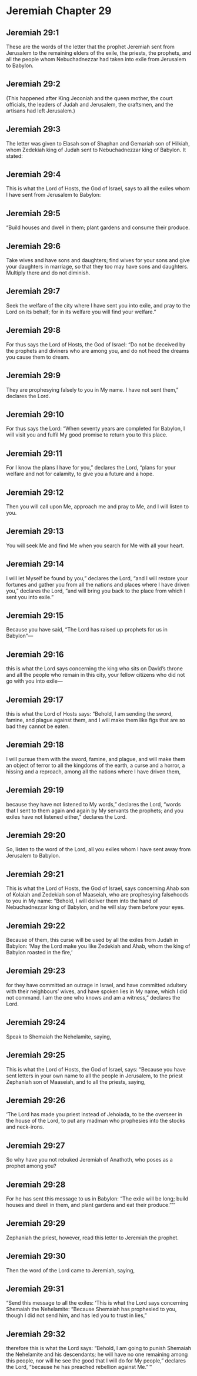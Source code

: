 # Jeremiah Chapter 29

## Jeremiah 29:1

These are the words of the letter that the prophet Jeremiah sent from Jerusalem to the remaining elders of the exile, the priests, the prophets, and all the people whom Nebuchadnezzar had taken into exile from Jerusalem to Babylon.

## Jeremiah 29:2

(This happened after King Jeconiah and the queen mother, the court officials, the leaders of Judah and Jerusalem, the craftsmen, and the artisans had left Jerusalem.)

## Jeremiah 29:3

The letter was given to Elasah son of Shaphan and Gemariah son of Hilkiah, whom Zedekiah king of Judah sent to Nebuchadnezzar king of Babylon. It stated:

## Jeremiah 29:4

This is what the Lord of Hosts, the God of Israel, says to all the exiles whom I have sent from Jerusalem to Babylon:

## Jeremiah 29:5

“Build houses and dwell in them; plant gardens and consume their produce.

## Jeremiah 29:6

Take wives and have sons and daughters; find wives for your sons and give your daughters in marriage, so that they too may have sons and daughters. Multiply there and do not diminish.

## Jeremiah 29:7

Seek the welfare of the city where I have sent you into exile, and pray to the Lord on its behalf; for in its welfare you will find your welfare.”

## Jeremiah 29:8

For thus says the Lord of Hosts, the God of Israel: “Do not be deceived by the prophets and diviners who are among you, and do not heed the dreams you cause them to dream.

## Jeremiah 29:9

They are prophesying falsely to you in My name. I have not sent them,” declares the Lord.

## Jeremiah 29:10

For thus says the Lord: “When seventy years are completed for Babylon, I will visit you and fulfil My good promise to return you to this place.

## Jeremiah 29:11

For I know the plans I have for you,” declares the Lord, “plans for your welfare and not for calamity, to give you a future and a hope.

## Jeremiah 29:12

Then you will call upon Me, approach me and pray to Me, and I will listen to you.

## Jeremiah 29:13

You will seek Me and find Me when you search for Me with all your heart.

## Jeremiah 29:14

I will let Myself be found by you,” declares the Lord, “and I will restore your fortunes and gather you from all the nations and places where I have driven you,” declares the Lord, “and will bring you back to the place from which I sent you into exile.”

## Jeremiah 29:15

Because you have said, “The Lord has raised up prophets for us in Babylon”—

## Jeremiah 29:16

this is what the Lord says concerning the king who sits on David’s throne and all the people who remain in this city, your fellow citizens who did not go with you into exile—

## Jeremiah 29:17

this is what the Lord of Hosts says: “Behold, I am sending the sword, famine, and plague against them, and I will make them like figs that are so bad they cannot be eaten.

## Jeremiah 29:18

I will pursue them with the sword, famine, and plague, and will make them an object of terror to all the kingdoms of the earth, a curse and a horror, a hissing and a reproach, among all the nations where I have driven them,

## Jeremiah 29:19

because they have not listened to My words,” declares the Lord, “words that I sent to them again and again by My servants the prophets; and you exiles have not listened either,” declares the Lord.

## Jeremiah 29:20

So, listen to the word of the Lord, all you exiles whom I have sent away from Jerusalem to Babylon.

## Jeremiah 29:21

This is what the Lord of Hosts, the God of Israel, says concerning Ahab son of Kolaiah and Zedekiah son of Maaseiah, who are prophesying falsehoods to you in My name: “Behold, I will deliver them into the hand of Nebuchadnezzar king of Babylon, and he will slay them before your eyes.

## Jeremiah 29:22

Because of them, this curse will be used by all the exiles from Judah in Babylon: ‘May the Lord make you like Zedekiah and Ahab, whom the king of Babylon roasted in the fire,’

## Jeremiah 29:23

for they have committed an outrage in Israel, and have committed adultery with their neighbours’ wives, and have spoken lies in My name, which I did not command. I am the one who knows and am a witness,” declares the Lord.

## Jeremiah 29:24

Speak to Shemaiah the Nehelamite, saying,

## Jeremiah 29:25

This is what the Lord of Hosts, the God of Israel, says: “Because you have sent letters in your own name to all the people in Jerusalem, to the priest Zephaniah son of Maaseiah, and to all the priests, saying,

## Jeremiah 29:26

‘The Lord has made you priest instead of Jehoiada, to be the overseer in the house of the Lord, to put any madman who prophesies into the stocks and neck-irons.

## Jeremiah 29:27

So why have you not rebuked Jeremiah of Anathoth, who poses as a prophet among you?

## Jeremiah 29:28

For he has sent this message to us in Babylon: “The exile will be long; build houses and dwell in them, and plant gardens and eat their produce.”’”

## Jeremiah 29:29

Zephaniah the priest, however, read this letter to Jeremiah the prophet.

## Jeremiah 29:30

Then the word of the Lord came to Jeremiah, saying,

## Jeremiah 29:31

“Send this message to all the exiles: ‘This is what the Lord says concerning Shemaiah the Nehelamite: “Because Shemaiah has prophesied to you, though I did not send him, and has led you to trust in lies,”

## Jeremiah 29:32

therefore this is what the Lord says: “Behold, I am going to punish Shemaiah the Nehelamite and his descendants; he will have no one remaining among this people, nor will he see the good that I will do for My people,” declares the Lord, “because he has preached rebellion against Me.”’”
